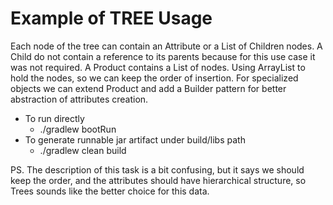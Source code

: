 # Example of TREE Usage

Each node of the tree can contain an Attribute or a List of Children nodes.
A Child do not contain a reference to its parents because for this use case it was not required.
A Product contains a List of nodes. Using ArrayList to hold the nodes, so we can keep the order of insertion.
For specialized objects we can extend Product and add a Builder pattern for better abstraction of attributes creation.

* To run directly
  * ./gradlew bootRun
* To generate runnable jar artifact under build/libs path
  * ./gradlew clean build
    
PS. The description of this task is a bit confusing, but it says we should keep the order, and the attributes should have hierarchical structure, so Trees sounds like the better choice for this data.
